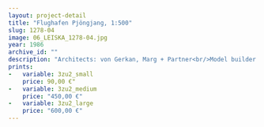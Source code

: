 ```yaml
---
layout: project-detail
title: "Flughafen Pjöngjang, 1:500"
slug: 1278-04
image: 06_LEISKA_1278-04.jpg
year: 1986
archive_id: ""
description: "Architects: von Gerkan, Marg + Partner<br/>Model builder: Wiens + Partner<br/>Multiple exposure of one element"
prints: 
-   variable: 3zu2_small
    price: 90,00 €"
-   variable: 3zu2_medium
    price: "450,00 €"
-   variable: 3zu2_large
    price: "600,00 €"
---
```


